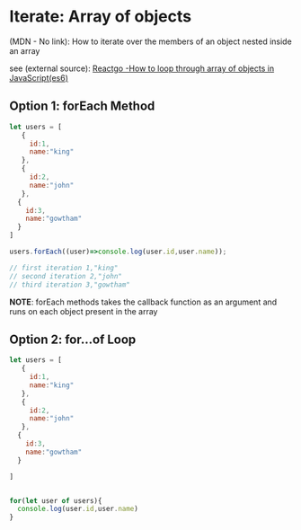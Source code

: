 # Iterate: Array of objects

(MDN - No link): How to iterate over the members of an object nested inside an array

see (external source): [Reactgo -How to loop through array of objects in JavaScript(es6)](https://reactgo.com/javascript-loop-through-array-of-objects/)

## Option 1: **forEach** Method

```javascript
let users = [
   {
     id:1,
     name:"king"
   },
   {
     id:2,
     name:"john"
   },
  {
    id:3,
    name:"gowtham"
  }
]

users.forEach((user)=>console.log(user.id,user.name));

// first iteration 1,"king"
// second iteration 2,"john"
// third iteration 3,"gowtham"
```

**NOTE**: forEach methods takes the callback function as an argument and runs on each object present in the array

## Option 2: **for...of** Loop

```javascript
let users = [
   {
     id:1,
     name:"king"
   },
   {
     id:2,
     name:"john"
   },
  {
    id:3,
    name:"gowtham"
  }

]


for(let user of users){
  console.log(user.id,user.name)
}
```